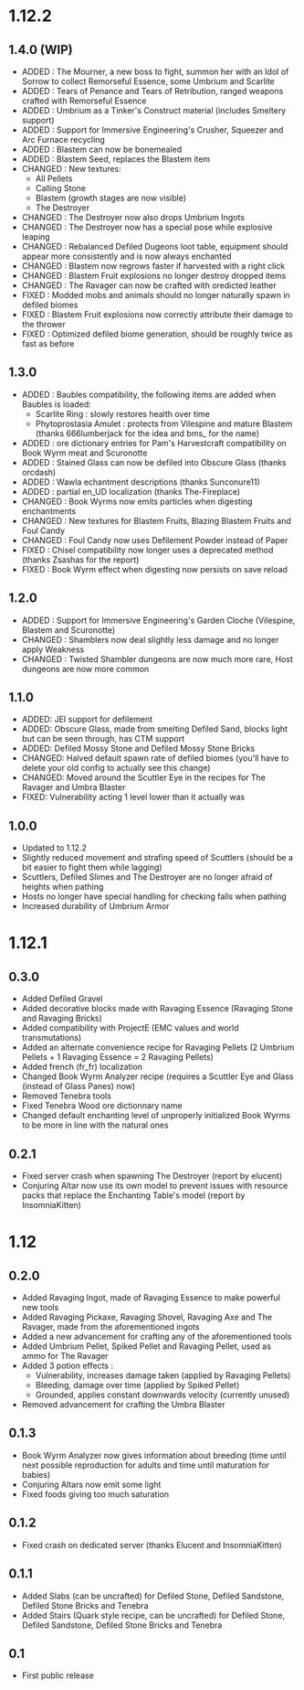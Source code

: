 # 1.12.2

## 1.4.0 (WIP)

* ADDED : The Mourner, a new boss to fight, summon her with an Idol of Sorrow to collect Remorseful Essence, some Umbrium and Scarlite
* ADDED : Tears of Penance and Tears of Retribution, ranged weapons crafted with Remorseful Essence
* ADDED : Umbrium as a Tinker's Construct material (includes Smeltery support)
* ADDED : Support for Immersive Engineering's Crusher, Squeezer and Arc Furnace recycling
* ADDED : Blastem can now be bonemealed
* ADDED : Blastem Seed, replaces the Blastem item
* CHANGED : New textures:
  * All Pellets
  * Calling Stone
  * Blastem (growth stages are now visible)
  * The Destroyer
* CHANGED : The Destroyer now also drops Umbrium Ingots
* CHANGED : The Destroyer now has a special pose while explosive leaping
* CHANGED : Rebalanced Defiled Dugeons loot table, equipment should appear more consistently and is now always enchanted
* CHANGED : Blastem now regrows faster if harvested with a right click
* CHANGED : Blastem Fruit explosions no longer destroy dropped items
* CHANGED : The Ravager can now be crafted with oredicted leather
* FIXED : Modded mobs and animals should no longer naturally spawn in defiled biomes
* FIXED : Blastem Fruit explosions now correctly attribute their damage to the thrower
* FIXED : Optimized defiled biome generation, should be roughly twice as fast as before

## 1.3.0

* ADDED : Baubles compatibility, the following items are added when Baubles is loaded:
  * Scarlite Ring : slowly restores health over time
  * Phytoprostasia Amulet : protects from Vilespine and mature Blastem (thanks 666lumberjack for the idea and bms_ for the name)
* ADDED : ore dictionary entries for Pam's Harvestcraft compatibility on Book Wyrm meat and Scuronotte
* ADDED : Stained Glass can now be defiled into Obscure Glass (thanks orcdash)
* ADDED : Wawla echantment descriptions (thanks Sunconure11)
* ADDED : partial en_UD localization (thanks The-Fireplace)
* CHANGED : Book Wyrms now emits particles when digesting enchantments
* CHANGED : New textures for Blastem Fruits, Blazing Blastem Fruits and Foul Candy
* CHANGED : Foul Candy now uses Defilement Powder instead of Paper
* FIXED : Chisel compatibility now longer uses a deprecated method (thanks	Zsashas for the report)
* FIXED : Book Wyrm effect when digesting now persists on save reload

## 1.2.0

* ADDED : Support for Immersive Engineering's Garden Cloche (Vilespine, Blastem and Scuronotte)
* CHANGED : Shamblers now deal slightly less damage and no longer apply Weakness
* CHANGED : Twisted Shambler dungeons are now much more rare, Host dungeons are now more common

## 1.1.0

* ADDED: JEI support for defilement
* ADDED: Obscure Glass, made from smelting Defiled Sand, blocks light but can be seen through, has CTM support
* ADDED: Defiled Mossy Stone and Defiled Mossy Stone Bricks
* CHANGED: Halved default spawn rate of defiled biomes (you'll have to delete your old config to actually see this change)
* CHANGED: Moved around the Scuttler Eye in the recipes for The Ravager and Umbra Blaster
* FIXED: Vulnerability acting 1 level lower than it actually was

## 1.0.0

* Updated to 1.12.2
* Slightly reduced movement and strafing speed of Scuttlers (should be a bit easier to fight them while lagging)
* Scuttlers, Defiled Slimes and The Destroyer are no longer afraid of heights when pathing
* Hosts no longer have special handling for checking falls when pathing
* Increased durability of Umbrium Armor

# 1.12.1

## 0.3.0

* Added Defiled Gravel
* Added decorative blocks made with Ravaging Essence (Ravaging Stone and Ravaging Bricks)
* Added compatibility with ProjectE (EMC values and world transmutations)
* Added an alternate convenience recipe for Ravaging Pellets (2 Umbrium Pellets + 1 Ravaging Essence = 2 Ravaging Pellets)
* Added french (fr_fr) localization
* Changed Book Wyrm Analyzer recipe (requires a Scuttler Eye and Glass (instead of Glass Panes) now)
* Removed Tenebra tools
* Fixed Tenebra Wood ore dictionnary name
* Changed default enchanting level of unproperly initialized Book Wyrms to be more in line with the natural ones

## 0.2.1

* Fixed server crash when spawning The Destroyer (report by elucent)
* Conjuring Altar now use its own model to prevent issues with resource packs that replace the Enchanting Table's model (report by InsomniaKitten)

# 1.12

## 0.2.0

* Added Ravaging Ingot, made of Ravaging Essence to make powerful new tools
* Added Ravaging Pickaxe, Ravaging Shovel, Ravaging Axe and The Ravager, made from the aforementioned ingots
* Added a new advancement for crafting any of the aforementioned tools
* Added Umbrium Pellet, Spiked Pellet and Ravaging Pellet, used as ammo for The Ravager
* Added 3 potion effects :
  * Vulnerability, increases damage taken (applied by Ravaging Pellets)
  * Bleeding, damage over time (applied by Spiked Pellet)
  * Grounded, applies constant downwards velocity (currently unused)
* Removed advancement for crafting the Umbra Blaster

## 0.1.3

* Book Wyrm Analyzer now gives information about breeding (time until next possible reproduction for adults and time until maturation for babies)
* Conjuring Altars now emit some light
* Fixed foods giving too much saturation

## 0.1.2

* Fixed crash on dedicated server (thanks Elucent and InsomniaKitten)

## 0.1.1

* Added Slabs (can be uncrafted) for Defiled Stone, Defiled Sandstone, Defiled Stone Bricks and Tenebra
* Added Stairs (Quark style recipe, can be uncrafted) for Defiled Stone, Defiled Sandstone, Defiled Stone Bricks and Tenebra

## 0.1

* First public release
